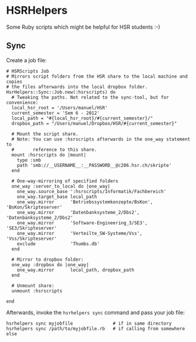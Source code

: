 # HSRHelpers
Some Ruby scripts which might be helpful for HSR students :-)

## Sync
Create a job file:

	# HSRScripts Job
	# Mirrors script folders from the HSR share to the local machine and copies
	# the files afterwards into the local dropbox folder.
	HsrHelpers::Sync::Job.new(:hsrscripts) do
	  # Tweaking the paths. Not related to the sync-tool, but for convenience:
	  local_hsr_root = '/Users/manuel/HSR'
	  current_semester = 'Sem 6 - 2012'
	  local_path = "#{local_hsr_root}/#{current_semester}/"
	  dropbox_path = "/Users/manuel/Dropbox/HSR/#{current_semester}"
  
	  # Mount the script share.
	  # Note: You can use :hsrscripts afterwards in the one_way statement to
	  #       reference to this share.
	  mount :hsrscripts do |mount|
	    type :smb
	    path 'smb://__USERNAME__:__PASSWORD__@c206.hsr.ch/skripte'
	  end
  
	  # One-way-mirroring of specified folders
	  one_way :server_to_local do |one_way|
	    one_way.source_base ':hsrscripts/Informatik/Fachbereich'
	    one_way.target_base local_path
	    one_way.mirror      'Betriebssystemkonzepte/BsKon', 'BsKon/Skripteserver'
	    one_way.mirror      'Datenbanksysteme_2/Dbs2',      'Datenbanksysteme_2/Dbs2'
	    one_way.mirror      'Software-Engineering_3/SE3',   'SE3/Skripteserver'
	    one_way.mirror      'Verteilte_SW-Systeme/Vss',     'Vss/Skripteserver'
	    exclude             'Thumbs.db'
	  end
  
	  # Mirror to dropbox folder:
	  one_way :dropbox do |one_way|
	    one_way.mirror      local_path, dropbox_path
	  end
  
	  # Unmount share:
	  unmount :hsrscripts
  
	end
	
Afterwards, invoke the `hsrhelpers sync` command and pass your job file:

	hsrhelpers sync myjobfile				# if in same directory
	hsrhelpers sync /path/to/myjobfile.rb	# if calling from somewhere else
